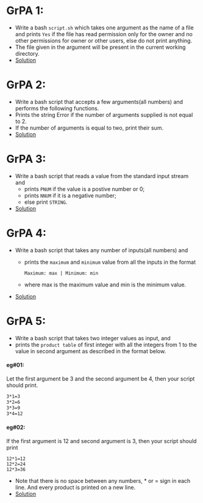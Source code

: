# GrPA 1:
* Write a bash `script.sh` which takes one argument as the name of a file and prints `Yes` if the file has read permission only for the owner and no other permissions for owner or other users, else do not print anything.
* The file given in the argument will be present in the current working directory.
* [Solution](https://github.com/alokg-812/IIT-Madras/blob/main/SystemCommands/Week6/GrPA/GrPA1.bash)

# GrPA 2:
* Write a bash script that accepts a few arguments(all numbers) and performs the following functions.
* Prints the string Error if the number of arguments supplied is not equal to 2.
* If the number of arguments is equal to two, print their sum.
* [Solution](https://github.com/alokg-812/IIT-Madras/blob/main/SystemCommands/Week6/GrPA/GrPA2.bash)

# GrPA 3:
* Write a bash script that reads a value from the standard input stream and
  * prints `PNUM` if the value is a postive number or 0;
  * prints `NNUM` if it is a negative number; 
  * else print `STRING`.
* [Solution](https://github.com/alokg-812/IIT-Madras/blob/main/SystemCommands/Week6/GrPA/GrPA3.bash)

# GrPA 4:
* Write a bash script that takes any number of inputs(all numbers) and
  * prints the `maximum` and `minimum` value from all the inputs in the format
    ```
    Maximum: max | Minimum: min
    ```
  * where max is the maximum value and min is the minimum value.

* [Solution](https://github.com/alokg-812/IIT-Madras/blob/main/SystemCommands/Week6/GrPA/GrPA4.bash)

# GrPA 5:
* Write a bash script that takes two integer values as input, and
* prints the `product table` of first integer with all the integers from 1 to the value in second argument as described in the format below.

#### eg#01:
Let the first argument be 3 and the second argument be 4, then your script should print.
```bash
3*1=3
3*2=6
3*3=9
3*4=12
```

#### eg#02:
If the first argument is 12 and second argument is 3, then your script should print
```
12*1=12
12*2=24
12*3=36
```
* Note that there is no space between any numbers, * or = sign in each line. And every product is printed on a new line.
* [Solution](https://github.com/alokg-812/IIT-Madras/blob/main/SystemCommands/Week6/GrPA/GrPA5.bash)
